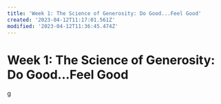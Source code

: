 ```yaml
---
title: 'Week 1: The Science of Generosity: Do Good...Feel Good'
created: '2023-04-12T11:17:01.561Z'
modified: '2023-04-12T11:36:45.474Z'
---
```


# Week 1: The Science of Generosity: Do Good...Feel Good

g
